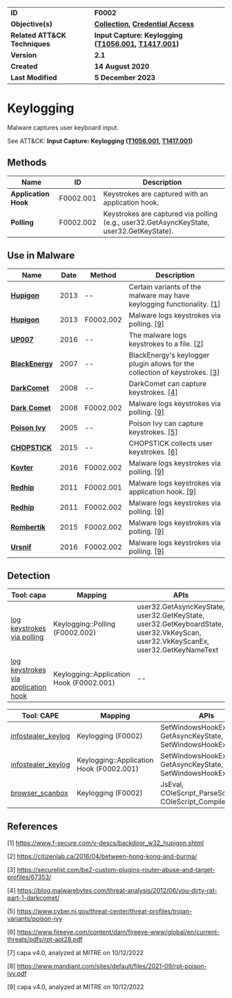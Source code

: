 <table>
<tr>
<td><b>ID</b></td>
<td><b>F0002</b></td>
</tr>
<tr>
<td><b>Objective(s)</b></td>
<td><b><a href="../collection">Collection</a>, <a href="../credential-access">Credential Access</a></b></td>
</tr>
<tr>
<td><b>Related ATT&CK Techniques</b></td>
<td><b>Input Capture: Keylogging (<a href="https://attack.mitre.org/techniques/T1056/001">T1056.001</a>, <a href="https://attack.mitre.org/techniques/T1417/001/">T1417.001</a>)</b></td>
</tr>
<tr>
<td><b>Version</b></td>
<td><b>2.1</b></td>
</tr>
<tr>
<td><b>Created</b></td>
<td><b>14 August 2020</b></td>
</tr>
<tr>
<td><b>Last Modified</b></td>
<td><b>5 December 2023</b></td>
</tr>
</table>


# Keylogging

Malware captures user keyboard input.

See ATT&CK: **Input Capture: Keylogging ([T1056.001](https://attack.mitre.org/techniques/T1056/001), [T1417.001](https://attack.mitre.org/techniques/T1417/001/))**

## Methods

|Name|ID|Description|
|---|---|---|
|**Application Hook**|F0002.001|Keystrokes are captured with an application hook.|
|**Polling**|F0002.002|Keystrokes are captured via polling (e.g., user32.GetAsyncKeyState, user32.GetKeyState).|

## Use in Malware

|Name|Date|Method|Description|
|---|---|---|---|
|[**Hupigon**](../xample-malware/hupigon.md)|2013|--|Certain variants of the malware may have keylogging functionality. [[1]](#1)|
|[**Hupigon**](../xample-malware/hupigon.md)|2013|F0002.002|Malware logs keystrokes via polling. [[9]](#9)|
|[**UP007**](../xample-malware/up007.md)|2016|--|The malware logs keystrokes to a file. [[2]](#2)|
|[**BlackEnergy**](../xample-malware/blackenergy.md)|2007|--|BlackEnergy's keylogger plugin allows for the collection of keystrokes. [[3]](#3)|
|[**DarkComet**](../xample-malware/dark-comet.md)|2008|--|DarkComet can capture keystrokes.  [[4]](#4)|
|[**Dark Comet**](../xample-malware/dark-comet.md)|2008|F0002.002|Malware logs keystrokes via polling. [[9]](#9)|
|[**Poison Ivy**](../xample-malware/poison-ivy.md)|2005|--|Poison Ivy can capture keystrokes.  [[5]](#5)|
|[**CHOPSTICK**](../xample-malware/chopstick.md)|2015|--|CHOPSTICK collects user keystrokes. [[6]](#6)|
|[**Kovter**](../xample-malware/kovter.md)|2016|F0002.002|Malware logs keystrokes via polling. [[9]](#9)|
|[**Redhip**](../xample-malware/redhip.md)|2011|F0002.001|Malware logs keystrokes via application hook. [[9]](#9)|
|[**Redhip**](../xample-malware/redhip.md)|2011|F0002.002|Malware logs keystrokes via polling. [[9]](#9)|
|[**Rombertik**](../xample-malware/rombertik.md)|2015|F0002.002|Malware logs keystrokes via polling. [[9]](#9)|
|[**Ursnif**](../xample-malware/ursnif.md)|2016|F0002.002|Malware logs keystrokes via polling. [[9]](#9)|

## Detection

|Tool: capa|Mapping|APIs|
|---|---|---|
|[log keystrokes via polling](https://github.com/mandiant/capa-rules/blob/master/collection/keylog/log-keystrokes-via-polling.yml)|Keylogging::Polling (F0002.002)|user32.GetAsyncKeyState, user32.GetKeyState, user32.GetKeyboardState, user32.VkKeyScan, user32.VkKeyScanEx, user32.GetKeyNameText|
|[log keystrokes via application hook](https://github.com/mandiant/capa-rules/blob/master/collection/keylog/log-keystrokes-via-application-hook.yml)|Keylogging::Application Hook (F0002.001)|--|

|Tool: CAPE|Mapping|APIs|
|---|---|---|
|[infostealer_keylog](https://github.com/CAPESandbox/community/tree/master/modules/signatures/infostealer_keylog.py)|Keylogging (F0002)|SetWindowsHookExA, GetAsyncKeyState, SetWindowsHookExW|
|[infostealer_keylog](https://github.com/CAPESandbox/community/tree/master/modules/signatures/infostealer_keylog.py)|Keylogging::Application Hook (F0002.001)|SetWindowsHookExA, GetAsyncKeyState, SetWindowsHookExW|
|[browser_scanbox](https://github.com/CAPESandbox/community/tree/master/modules/signatures/browser_scanbox.py)|Keylogging (F0002)|JsEval, COleScript_ParseScriptText, COleScript_Compile|

## References

<a name="1">[1]</a> https://www.f-secure.com/v-descs/backdoor_w32_hupigon.shtml

<a name="2">[2]</a> https://citizenlab.ca/2016/04/between-hong-kong-and-burma/

<a name="3">[3]</a> https://securelist.com/be2-custom-plugins-router-abuse-and-target-profiles/67353/

<a name="4">[4]</a> https://blog.malwarebytes.com/threat-analysis/2012/06/you-dirty-rat-part-1-darkcomet/

<a name="5">[5]</a> https://www.cyber.nj.gov/threat-center/threat-profiles/trojan-variants/poison-ivy

<a name="6">[6]</a> https://www.fireeye.com/content/dam/fireeye-www/global/en/current-threats/pdfs/rpt-apt28.pdf

<a name="7">[7]</a> capa v4.0, analyzed at MITRE on 10/12/2022

<a name="8">[8]</a> https://www.mandiant.com/sites/default/files/2021-09/rpt-poison-ivy.pdf

<a name="9">[9]</a> capa v4.0, analyzed at MITRE on 10/12/2022

